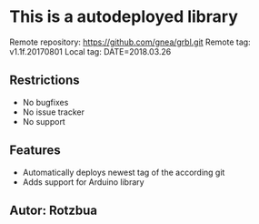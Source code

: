 # This is a autodeployed library

Remote repository: https://github.com/gnea/grbl.git
Remote tag: v1.1f.20170801
Local tag: DATE=2018.03.26

## Restrictions

* No bugfixes
* No issue tracker
* No support

## Features

* Automatically deploys newest tag of the according git
* Adds support for Arduino library

## Autor: Rotzbua
